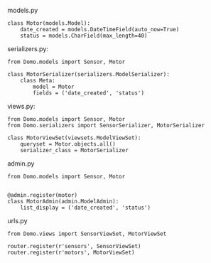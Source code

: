 models.py

	class Motor(models.Model):
		date_created = models.DateTimeField(auto_now=True)
		status = models.CharField(max_length=40)
	
serializers.py:


	from Domo.models import Sensor, Motor
	
	class MotorSerializer(serializers.ModelSerializer):
	    class Meta:
	        model = Motor
	        fields = ('date_created', 'status')
	
views.py:


	from Domo.models import Sensor, Motor
	from Domo.serializers import SensorSerializer, MotorSerializer
	
	class MotorViewSet(viewsets.ModelViewSet):
	    queryset = Motor.objects.all()
	    serializer_class = MotorSerializer
	
admin.py

	from Domo.models import Sensor, Motor
	
	
	@admin.register(motor)
	class MotorAdmin(admin.ModelAdmin):
	    list_display = ('date_created', 'status')
	

urls.py 

	from Domo.views import SensorViewSet, MotorViewSet
	
	router.register(r'sensors', SensorViewSet)
	router.register(r'motors', MotorViewSet)